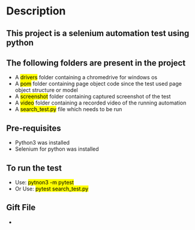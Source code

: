 # Description 

## This project is a selenium automation test using python

## The following folders are present in the project
- A <mark>drivers</mark> folder containing a chromedrive for windows os
- A <mark>pom</mark> folder containing page object code since the test used page object structure or model
- A <mark>screenshot</mark> folder containing captured screenshot of the test
- A <mark>video</mark> folder containing a recorded video of the running automation
- A <mark>search_test.py</mark> file which needs to be run

## Pre-requisites
- Python3 was installed
- Selenium for python was installed

## To run the test
- Use: <mark>pytnon3 -m pytest</mark>
- Or Use: <mark>pytest search_test.py</mark>

## Gift File
- 
